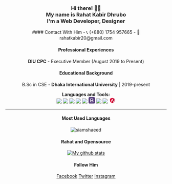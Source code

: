 <div align="center">  
<h3>Hi there! 👋🤓<br>My name is Rahat Kabir Dhrubo<br>I'm a Web Developer, Designer</h3>
#### Contact With Him
- 📞 (+880) 1754 957665
- 💌 rahatkabir20@gmail.com

#### Professional Experiences
 **DIU CPC** - Executive Member
(August 2019 to Present)

#### Educational Background
 B.Sc in CSE - **Dhaka International University** | 2019-present

**Languages and Tools:**  
<code><img height="20" src="https://image.flaticon.com/icons/png/128/3522/3522283.png"></code>
<code><img height="20" src="https://image.flaticon.com/icons/png/128/919/919841.png"></code>
<code><img height="20" src="https://image.flaticon.com/icons/png/128/888/888859.png"></code>
<code><img height="20" src="https://image.flaticon.com/icons/png/128/778/778533.png"></code>
<code><img height="20" src="https://image.flaticon.com/icons/png/128/919/919828.png"></code>
<code><img height="20" src="https://raw.githubusercontent.com/github/explore/80688e429a7d4ef2fca1e82350fe8e3517d3494d/topics/bootstrap/bootstrap.png"></code>
<code><img height="20" src="https://image.flaticon.com/icons/png/128/919/919832.png"></code>
<code><img height="20" src="https://image.flaticon.com/icons/png/128/919/919831.png"></code>
    <code><img height="20" src="https://raw.githubusercontent.com/github/explore/80688e429a7d4ef2fca1e82350fe8e3517d3494d/topics/angular/angular.png"></code>
<hr> </hr>

#### Most Used Languages 
<p><img src="https://github-readme-stats.vercel.app/api/top-langs?username=rahat854&show_icons=true&locale=en&layout=compact" alt="siamshaeed" /></p>

#### Rahat and Opensource
[![My github stats](https://github-readme-stats.anuraghazra1.vercel.app/api?username=rahat854&show_icons=true)](https://github.com/rahat854/github-readme-stats)

#### Follow Him
 [Facebook](https://fb.com/rahat6452) 
 [Twitter](https://twitter.com/rahatoni354) 
 [Instagram](https://instagram.com/rahat952)
